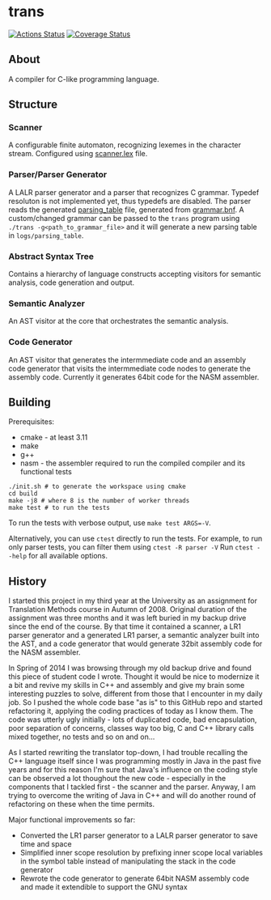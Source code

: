 trans
=====

[![Actions Status](https://github.com/rieske/trans/workflows/build/badge.svg)](https://github.com/rieske/trans/actions)
[![Coverage Status](https://coveralls.io/repos/github/rieske/trans/badge.svg?branch=master)](https://coveralls.io/github/rieske/trans?branch=master)

## About

A compiler for C-like programming language.

## Structure

### Scanner
A configurable finite automaton, recognizing lexemes in the character stream.
Configured using [scanner.lex](resources/configuration/scanner.lex) file.

### Parser/Parser Generator
A LALR parser generator and a parser that recognizes C grammar.
Typedef resoluton is not implemented yet, thus typedefs are disabled.
The parser reads the generated [parsing_table](resources/configuration/parsing_table) file, generated from
[grammar.bnf](resources/configuration/grammar.bnf).
A custom/changed grammar can be passed to the `trans` program using `./trans -g<path_to_grammar_file>` and it will generate
a new parsing table in `logs/parsing_table`.

### Abstract Syntax Tree
Contains a hierarchy of language constructs accepting visitors for semantic analysis, code generation and output.

### Semantic Analyzer
An AST visitor at the core that orchestrates the semantic analysis.

### Code Generator
An AST visitor that generates the intermmediate code and an assembly code generator that visits the intermmediate code nodes
to generate the assembly code. Currently it generates 64bit code for the NASM assembler.

## Building

Prerequisites:
- cmake - at least 3.11
- make
- g++
- nasm - the assembler required to run the compiled compiler and its functional tests

```shell
./init.sh # to generate the workspace using cmake
cd build
make -j8 # where 8 is the number of worker threads
make test # to run the tests
```

To run the tests with verbose output, use `make test ARGS=-V`.

Alternatively, you can use `ctest` directly to run the tests.
For example, to run only parser tests, you can filter them using `ctest -R parser -V`
Run `ctest --help` for all available options.

## History
I started this project in my third year at the University as an assignment for Translation Methods course in Autumn of 2008.
Original duration of the assignment was three months and it was left buried in my backup drive since the end of the course.
By that time it contained a scanner, a LR1 parser generator and a generated LR1 parser, a semantic analyzer built into the AST,
and a code generator that would generate 32bit assembly code for the NASM assembler.


In Spring of 2014 I was browsing through my old backup drive and found this piece of student code I wrote.
Thought it would be nice to modernize it a bit and revive my skills in C++ and assembly and give my brain some interesting
puzzles to solve, different from those that I encounter in my daily job. So I pushed the whole code base "as is"
to this GitHub repo and started refactoring it, applying the coding practices of today as I know them.
The code was utterly ugly initially - lots of duplicated code, bad encapsulation, poor separation of concerns,
classes way too big, C and C++ library calls mixed together, no tests and so on and on...


As I started rewriting the translator top-down, I had trouble recalling the C++ language itself since I was programming
mostly in Java in the past five years and for this reason I'm sure that Java's influence on the coding style can be
observed a lot thoughout the new code - especially in the components that I tackled first - the scanner and the parser.
Anyway, I am trying to overcome the writing of Java in C++ and will do another round of refactoring on these when the time
permits.


Major functional improvements so far:
- Converted the LR1 parser generator to a LALR parser generator to save time and space
- Simplified inner scope resolution by prefixing inner scope local variables in the symbol table instead of manipulating the stack in the code generator
- Rewrote the code generator to generate 64bit NASM assembly code and made it extendible to support the GNU syntax


